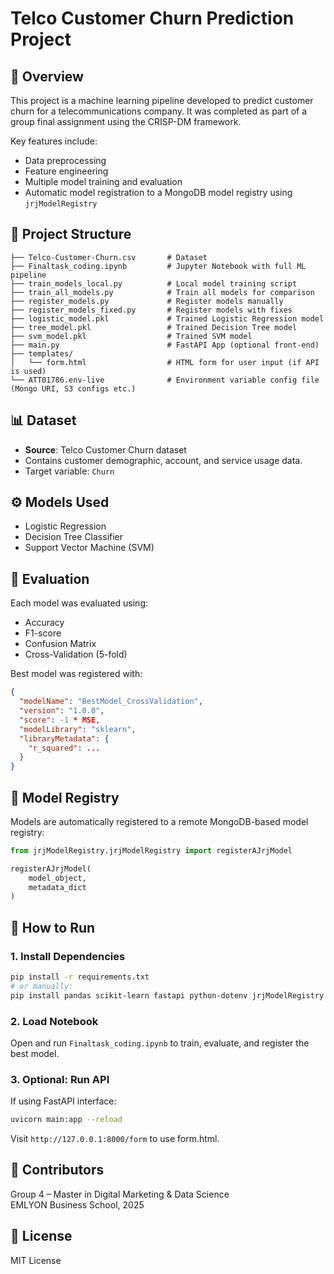 
# Telco Customer Churn Prediction Project

## 📌 Overview
This project is a machine learning pipeline developed to predict customer churn for a telecommunications company. It was completed as part of a group final assignment using the CRISP-DM framework.

Key features include:
- Data preprocessing
- Feature engineering
- Multiple model training and evaluation
- Automatic model registration to a MongoDB model registry using `jrjModelRegistry`

## 📂 Project Structure

```
├── Telco-Customer-Churn.csv       # Dataset
├── Finaltask_coding.ipynb         # Jupyter Notebook with full ML pipeline
├── train_models_local.py          # Local model training script
├── train_all_models.py            # Train all models for comparison
├── register_models.py             # Register models manually
├── register_models_fixed.py       # Register models with fixes
├── logistic_model.pkl             # Trained Logistic Regression model
├── tree_model.pkl                 # Trained Decision Tree model
├── svm_model.pkl                  # Trained SVM model
├── main.py                        # FastAPI App (optional front-end)
├── templates/
│   └── form.html                  # HTML form for user input (if API is used)
└── ATT01786.env-live              # Environment variable config file (Mongo URI, S3 configs etc.)
```

## 📊 Dataset
- **Source**: Telco Customer Churn dataset
- Contains customer demographic, account, and service usage data.
- Target variable: `Churn`

## ⚙️ Models Used
- Logistic Regression
- Decision Tree Classifier
- Support Vector Machine (SVM)

## 🧠 Evaluation
Each model was evaluated using:
- Accuracy
- F1-score
- Confusion Matrix
- Cross-Validation (5-fold)

Best model was registered with:
```json
{
  "modelName": "BestModel_CrossValidation",
  "version": "1.0.0",
  "score": -1 * MSE,
  "modelLibrary": "sklearn",
  "libraryMetadata": {
    "r_squared": ...
  }
}
```

## 🧪 Model Registry
Models are automatically registered to a remote MongoDB-based model registry:
```python
from jrjModelRegistry.jrjModelRegistry import registerAJrjModel

registerAJrjModel(
    model_object,
    metadata_dict
)
```

## 🚀 How to Run

### 1. Install Dependencies
```bash
pip install -r requirements.txt
# or manually:
pip install pandas scikit-learn fastapi python-dotenv jrjModelRegistry
```

### 2. Load Notebook
Open and run `Finaltask_coding.ipynb` to train, evaluate, and register the best model.

### 3. Optional: Run API
If using FastAPI interface:
```bash
uvicorn main:app --reload
```
Visit `http://127.0.0.1:8000/form` to use form.html.

## 👥 Contributors
Group 4 – Master in Digital Marketing & Data Science  
EMLYON Business School, 2025

## 📎 License
MIT License
